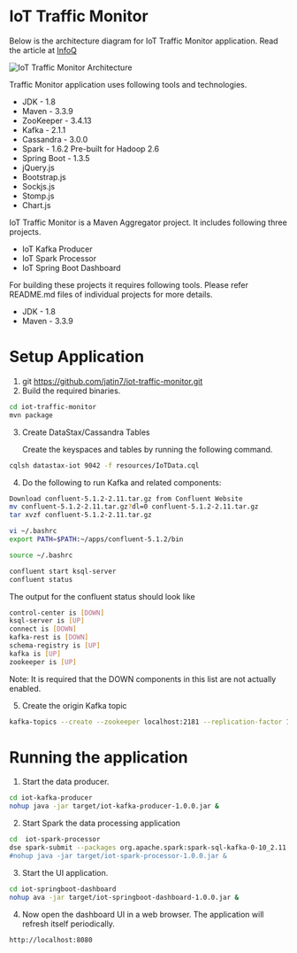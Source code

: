 # IoT Traffic Monitor

Below is the architecture diagram for IoT Traffic Monitor application. Read the article at [InfoQ](https://www.infoq.com/articles/traffic-data-monitoring-iot-kafka-and-spark-streaming)

![IoT Traffic Monitor Architecture](https://github.com/baghelamit/iot-traffic-monitor/blob/master/iot-architecture.png)

Traffic Monitor application uses following tools and technologies.

- JDK - 1.8
- Maven - 3.3.9
- ZooKeeper - 3.4.13
- Kafka - 2.1.1
- Cassandra - 3.0.0
- Spark - 1.6.2 Pre-built for Hadoop 2.6
- Spring Boot - 1.3.5
- jQuery.js
- Bootstrap.js
- Sockjs.js
- Stomp.js
- Chart.js

IoT Traffic Monitor is a Maven Aggregator project. It includes following three projects.

- IoT Kafka Producer
- IoT Spark Processor
- IoT Spring Boot Dashboard

For building these projects it requires following tools. Please refer README.md files of individual projects for more details.

- JDK - 1.8
- Maven - 3.3.9


# Setup Application

1. git https://github.com/jatin7/iot-traffic-monitor.git
2. Build the required binaries.
```sh
cd iot-traffic-monitor
mvn package
```
3. Create DataStax/Cassandra Tables

   Create the keyspaces and tables by running the following command. 
```sh
cqlsh datastax-iot 9042 -f resources/IoTData.cql
```

4. Do the following to run Kafka and related components:
```sh
Download confluent-5.1.2-2.11.tar.gz from Confluent Website 
mv confluent-5.1.2-2.11.tar.gz?dl=0 confluent-5.1.2-2.11.tar.gz
tar xvzf confluent-5.1.2-2.11.tar.gz

vi ~/.bashrc 
export PATH=$PATH:~/apps/confluent-5.1.2/bin

source ~/.bashrc

confluent start ksql-server
confluent status
```
The output for the confluent status should look like
```sh
control-center is [DOWN]
ksql-server is [UP]
connect is [DOWN]
kafka-rest is [DOWN]
schema-registry is [UP]
kafka is [UP]
zookeeper is [UP]
```
Note: It is required that the DOWN components in this list are not actually enabled.


5. Create the origin Kafka topic
```sh
kafka-topics --create --zookeeper localhost:2181 --replication-factor 1 --partitions 1 --topic iot-data-event
```

# Running the application
1. Start the data producer.
```sh
cd iot-kafka-producer
nohup java -jar target/iot-kafka-producer-1.0.0.jar &
```
2. Start Spark the data processing application 
```sh
cd  iot-spark-processor
dse spark-submit --packages org.apache.spark:spark-sql-kafka-0-10_2.11:2.2.1 --class "com.iot.app.spark.processor.IoTDataProcessor” iot-spark-processor-1.0.0.jar
#nohup java -jar target/iot-spark-processor-1.0.0.jar &
```
3. Start the UI application.
```sh
cd iot-springboot-dashboard
nohup ava -jar target/iot-springboot-dashboard-1.0.0.jar &
```

4. Now open the dashboard UI in a web browser. The application will refresh itself periodically.
```sh
http://localhost:8080
```


 

